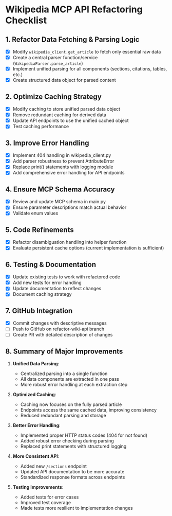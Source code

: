 # Wikipedia MCP API Refactoring Checklist

## 1. Refactor Data Fetching & Parsing Logic
- [x] Modify `wikipedia_client.get_article` to fetch only essential raw data
- [x] Create a central parser function/service (`WikipediaParser.parse_article`)
- [x] Implement unified parsing for all components (sections, citations, tables, etc.)
- [x] Create structured data object for parsed content

## 2. Optimize Caching Strategy
- [x] Modify caching to store unified parsed data object
- [x] Remove redundant caching for derived data
- [x] Update API endpoints to use the unified cached object
- [x] Test caching performance

## 3. Improve Error Handling
- [x] Implement 404 handling in wikipedia_client.py
- [x] Add parser robustness to prevent AttributeError
- [x] Replace print() statements with logging module
- [x] Add comprehensive error handling for API endpoints

## 4. Ensure MCP Schema Accuracy
- [x] Review and update MCP schema in main.py
- [x] Ensure parameter descriptions match actual behavior
- [x] Validate enum values

## 5. Code Refinements
- [x] Refactor disambiguation handling into helper function
- [x] Evaluate persistent cache options (current implementation is sufficient)

## 6. Testing & Documentation
- [x] Update existing tests to work with refactored code
- [x] Add new tests for error handling
- [x] Update documentation to reflect changes
- [x] Document caching strategy

## 7. GitHub Integration
- [x] Commit changes with descriptive messages
- [ ] Push to GitHub on refactor-wiki-api branch
- [ ] Create PR with detailed description of changes

## 8. Summary of Major Improvements

1. **Unified Data Parsing**:
   - Centralized parsing into a single function
   - All data components are extracted in one pass
   - More robust error handling at each extraction step

2. **Optimized Caching**:
   - Caching now focuses on the fully parsed article
   - Endpoints access the same cached data, improving consistency
   - Reduced redundant parsing and storage

3. **Better Error Handling**:
   - Implemented proper HTTP status codes (404 for not found)
   - Added robust error checking during parsing
   - Replaced print statements with structured logging

4. **More Consistent API**:
   - Added new `/sections` endpoint
   - Updated API documentation to be more accurate
   - Standardized response formats across endpoints

5. **Testing Improvements**:
   - Added tests for error cases
   - Improved test coverage
   - Made tests more resilient to implementation changes 